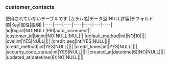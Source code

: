 ### customer_contacts
使用されていないテーブルです
|カラム名|データ型|NULL許容|デフォルト値|Key|属性|説明|
|----|----|----|----|----|----|----|
|id|bigint|NO|NULL|PRI|auto_increment||
|customer_id|bigint|NO|NULL|MUL|||
|default_method|int|NO|10||||
|cvs|int|YES|NULL||||
|credit_seq|int|YES|NULL||||
|credit_method|int|YES|NULL||||
|credit_times|int|YES|NULL||||
|security_code_status|int|YES|NULL||||
|created_at|datetime(6)|NO|NULL||||
|updated_at|datetime(6)|NO|NULL||||